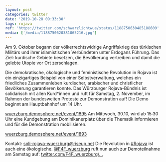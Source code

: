 ```yaml
---
layout: post
categories: twitter
date: '2019-10-28 09:33:30'
tags: rojava
ref: 'https://twitter.com/schwarzlichtwue/status/1188750630485188609'
media: ['/media/1188750620381065216.jpg']
---
```

Am 9. Oktober begann der völkerrechtswidrige Angriffskrieg des türkischen Militärs und ihrer islamistischen Verbündeten unter Erdogans Führung.  Das Ziel: kurdische Gebiete besetzen, die Bevölkerung vertreiben und damit die gelebte Utopie vor Ort zerschlagen.



 
Die demokratische, ökologische und feministische Revolution in Rojava ist ein einzigartiges Beispiel von einer Selbstverwaltung, welches ein friedliches Zusammenleben kurdischer, arabischer und christlicher Bevölkerung garantieren konnte.
Das Würzburger Rojava-Bündnis ist solidarisch mit allen Kurd\*innen und ruft für Samstag, 2. November, im Rahmen der bundesweiten Proteste zur Demonstration auf! Die Demo beginnt am Hauptbahnhof um 14 Uhr.



[wuerzburg.demosphere.net/event/1895](https://wuerzburg.demosphere.net/event/1895)
Am Mittwoch, 30.10, wird ab 15:30 Uhr eine Kundgebung am Dominikanerplatz über die Thematik informieren und für die Demonstration mobilisieren.



[wuerzburg.demosphere.net/event/1893](https://wuerzburg.demosphere.net/event/1893)



Kontakt: soli-rojava-wuerzburg@riseup.net
Die Revolution in [#Rojava](/t/rojava) ist auch eine ökologische. [@F4F_wuerzburg](https://twitter.com/F4F_wuerzburg) ruft nun auch zur Demoteilnahme am Samstag auf: [twitter.com/F4F_wuerzburg/…](https://twitter.com/F4F_wuerzburg/status/1189154753105813509?s=19)